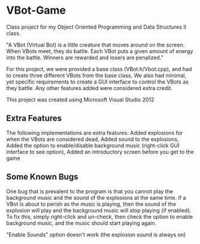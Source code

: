 VBot-Game
=========

Class project for my Object Oriented Programming and Data Structures II class. 

"A VBot (Virtual Bot) is a little creature that moves around on the screen.
When VBots meet, they do battle.  Each VBot puts a given amount of energy
into the battle.  Winners are rewarded and losers are penalized."

For this project, we were provided a base class (VBot.h/Vbot.cpp), and had to create three different VBots from
the base class. We also had minimal, yet specific requirements to create a GUI interface to control the VBots as they battle. Any other features added were considered extra credit. 

This project was created using Microsoft Visual Studio 2012

Extra Features
--------------
The following implementations are extra features:
Added explosions for when the VBots are considered dead, 
Added sound to the explosions,
Added the option to enable/disable background music (right-click GUI interface to see option),
Added an introductory screen before you get to the game
  
Some Known Bugs
---------------
One bug that is prevalent to the program is that you cannot play the background music and the sound of the explosions at the same time. If a VBot is about to perish as the music is playing, then the sound of the explosion will play and the background music will stop playing (if enabled). To fix this, simply right-click and un-check, then check the option to enable background music, and the music should start playing again. 

"Enable Sounds" option doesn't work (the explosion sound is always on)
